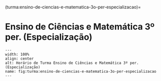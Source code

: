 (turma:ensino-de-ciencias-e-matematica-3o-per-especializacao)=

# Ensino de Ciências e Matemática 3º per. (Especialização)

```{figure} ../_static/img/turma/ensino-de-ciencias-e-matematica-3o-per-especializacao.png
---
width: 100%
align: center
alt: Horário de Turma Ensino de Ciências e Matemática 3º per. (Especialização)
name: fig:turma:ensino-de-ciencias-e-matematica-3o-per-especializacao
---
```


